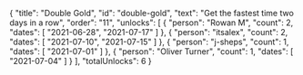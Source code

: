 {
  "title": "Double Gold",
  "id": "double-gold",
  "text": "Get the fastest time two days in a row",
  "order": "11",
  "unlocks": [
    {
      "person": "Rowan M",
      "count": 2,
      "dates": [
        "2021-06-28",
        "2021-07-17"
      ]
    },
    {
      "person": "itsalex",
      "count": 2,
      "dates": [
        "2021-07-10",
        "2021-07-15"
      ]
    },
    {
      "person": "j-sheps",
      "count": 1,
      "dates": [
        "2021-07-01"
      ]
    },
    {
      "person": "Oliver Turner",
      "count": 1,
      "dates": [
        "2021-07-04"
      ]
    }
  ],
  "totalUnlocks": 6
}